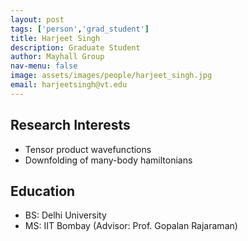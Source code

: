 ```yaml
---
layout: post 
tags: ['person','grad_student']
title: Harjeet Singh 
description: Graduate Student 
author: Mayhall Group 
nav-menu: false 
image: assets/images/people/harjeet_singh.jpg
email: harjeetsingh@vt.edu
---
```

## Research Interests
- Tensor product wavefunctions
- Downfolding of many-body hamiltonians

## Education
- BS: Delhi University 
- MS: IIT Bombay (Advisor: Prof. Gopalan Rajaraman) 